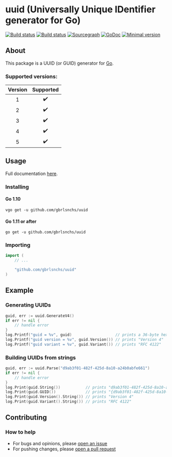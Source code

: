# uuid (Universally Unique IDentifier generator for Go)
[![Build status](https://travis-ci.org/gbrlsnchs/uuid.svg?branch=master)](https://travis-ci.org/gbrlsnchs/uuid)
[![Build status](https://ci.appveyor.com/api/projects/status/ofys86q2b22b4rlk/branch/master?svg=true)](https://ci.appveyor.com/project/gbrlsnchs/uuid/branch/master)
[![Sourcegraph](https://sourcegraph.com/github.com/gbrlsnchs/uuid/-/badge.svg)](https://sourcegraph.com/github.com/gbrlsnchs/uuid?badge)
[![GoDoc](https://godoc.org/github.com/gbrlsnchs/uuid?status.svg)](https://godoc.org/github.com/gbrlsnchs/uuid)
[![Minimal version](https://img.shields.io/badge/minimal%20version-go1.10%2B-5272b4.svg)](https://golang.org/doc/go1.10)

## About
This package is a UUID (or GUID) generator for [Go](https://golang.org).

### Supported versions:
| Version | Supported          |
|:-------:|:------------------:|
| 1       | :heavy_check_mark: |
| 2       | :heavy_check_mark: |
| 3       | :heavy_check_mark: |
| 4       | :heavy_check_mark: |
| 5       | :heavy_check_mark: |

## Usage
Full documentation [here](https://godoc.org/github.com/gbrlsnchs/uuid).

### Installing
#### Go 1.10
`vgo get -u github.com/gbrlsnchs/uuid`
#### Go 1.11 or after
`go get -u github.com/gbrlsnchs/uuid`

### Importing
```go
import (
	// ...

	"github.com/gbrlsnchs/uuid"
)
```

## Example
### Generating UUIDs
```go
guid, err := uuid.GenerateV4()
if err != nil {
	// handle error
}
log.Printf("guid = %v", guid)                   // prints a 36-byte hex-encoded UUID
log.Printf("guid version = %v", guid.Version()) // prints "Version 4"
log.Printf("guid variant = %v", guid.Variant()) // prints "RFC 4122"
```

### Building UUIDs from strings
```go
guid, err := uuid.Parse("d9ab3f01-482f-425d-8a10-a24b0abfe661")
if err != nil {
	// handle error
}
log.Print(guid.String())           // prints "d9ab3f01-482f-425d-8a10-a24b0abfe661"
log.Print(guid.GUID())             // prints "{d9ab3f01-482f-425d-8a10-a24b0abfe661}"
log.Print(guid.Version().String()) // prints "Version 4"
log.Print(guid.Variant().String()) // prints "RFC 4122"
```

## Contributing
### How to help
- For bugs and opinions, please [open an issue](https://github.com/gbrlsnchs/uuid/issues/new)
- For pushing changes, please [open a pull request](https://github.com/gbrlsnchs/uuid/compare)
